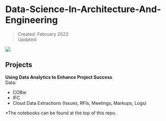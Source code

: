 # Data-Science-In-Architecture-And-Engineering

>Created: February 2022 <br>
>Updated: 

![](https://github.com/natnew/Data-Science-in-Construction/blob/main/finn-nJupV3AOP-U-unsplash.jpg)

## Projects
**Using Data Analytics to Enhance Project Success** <br>
Data:
* COBie
* IFC
* Cloud Data Extractions (Issues, RFIs, Meetings, Markups, Logs)

*The notebooks can be found at the top of this repo. 
